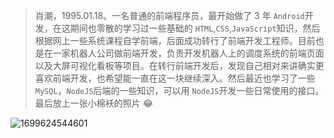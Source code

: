 > 肖潮，1995.01.18。一名普通的前端程序员，最开始做了 3 年 `Android`开发，在这期间也零散的学习过一些基础的 `HTML`,`CSS`,`JavaScript`知识，然后根据网上一些系统课程自学前端，后面成功转行了前端开发工程师。目前也是在一家机器人公司做前端开发，负责开发机器人上的调度系统的前端页面以及大屏可视化看板等项目。在转行前端开发后，发现自己相对来讲确实更喜欢前端开发，也希望能一直在这一块继续深入。然后最近也学习了一些 `MySQL`，`NodeJS`后端的一些知识，可以用 `NodeJS`开发一些日常使用的接口。最后放上一张小棉袄的照片 😂

![1699624544601](assets/index/1699624544601.png)
